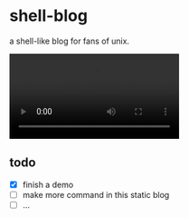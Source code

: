 # shell-blog

a shell-like blog for fans of unix.

<video src="media\show.mp4"></video>

## todo

- [x] finish a demo
- [ ] make more command in this static blog
- [ ] ...